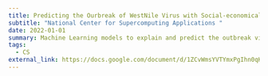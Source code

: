```yaml
---
title: Predicting the Ourbreak of WestNile Virus with Social-economical Factors
subtitle: "National Center for Supercomputing Applications "
date: 2022-01-01
summary: Machine Learning models to explain and predict the outbreak virus
tags:
  - CS
external_link: https://docs.google.com/document/d/1ZCvWmsYVTYmxPgIhn0qKwkC02__NSQZ1R_Wta0n_fmM/edit#heading=h.jwflxwe422fe
---
```

